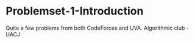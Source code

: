 # Problemset-1-Introduction

Quite a few problems from both CodeForces and UVA.
Algorithmic club - UACJ
